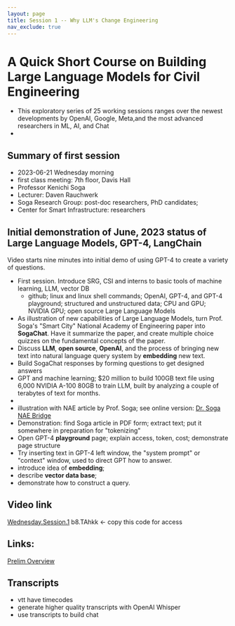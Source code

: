 ```yaml
---
layout: page
title: Session 1 -- Why LLM's Change Engineering
nav_exclude: true
---
```

# A Quick Short Course on Building Large Language Models for Civil Engineering
- This exploratory series of 25 working sessions ranges over the newest developments by OpenAI, Google, Meta,and the most advanced researchers in ML, AI, and Chat
- 
## Summary of first session
- 2023-06-21 Wednesday morning
- first class meeting: 7th floor, Davis Hall
- Professor Kenichi Soga
- Lecturer: Daven Rauchwerk
- Soga Research Group: post-doc researchers, PhD candidates;
- Center for Smart Infrastructure: researchers

## Initial demonstration of June, 2023 status of Large Language Models, GPT-4, LangChain
Video starts nine minutes into initial demo of using GPT-4 to create a variety of questions.

- First session. Introduce SRG, CSI and interns to basic tools of machine learning, LLM, vector DB
	- github; linux and linux shell commands; OpenAI, GPT-4, and GPT-4 playground; structured and unstructured data; CPU and GPU; NVIDIA GPU; open source Large Language Models
- As illustration of new capabilities of Large Language Models, turn Prof. Soga's "Smart City" National Academy of Engineering paper into **SogaChat**. Have it summarize the paper, and create multiple choice quizzes on the fundamental concepts of the paper.
- Discuss **LLM**, **open source**, **OpenAI**, and the process of bringing new text into natural language query system by **embedding** new text.  
- Build SogaChat responses by forming questions to get designed answers
- GPT and machine learning; $20 million to build 100GB text file using 6,000 NVIDIA A-100 80GB to train LLM, built by analyzing a couple of terabytes of text for months.
- 
- illustration with NAE article by Prof. Soga; see online version: [Dr. Soga NAE Bridge](https://www.nae.edu/291015/Smart-Infrastructure-for-Smart-Cities )
- Demonstration: find Soga article in PDF form; extract text; put it somewhere in preparation for "tokenizing"
- Open GPT-4 **playground** page; explain access, token, cost; demonstrate page structure
- Try inserting text in GPT-4 left window, the "system prompt" or "context" window, used to direct GPT how to answer.
-  introduce idea of **embedding**; 
- describe **vector data base**; 
- demonstrate how to construct a query.

## Video link
[Wednesday.Session.1](https://berkeley.zoom.us/rec/share/dZJkeP5uhb-LFbbVLuc75mD5pbt5kKlDdz1mo_X6M7C5hZImp2L_h0x-CuKR3bYX.vB4hJxf25lhIwaBb?startTime=1687368820000 )  b8.TAhkk <- copy this code for access

## Links:
[Prelim Overview](https://www.sharecanvas.io/p/pipechat)      

## Transcripts
- vtt have timecodes
- generate higher quality transcripts with OpenAI Whisper
- use transcripts to build chat
